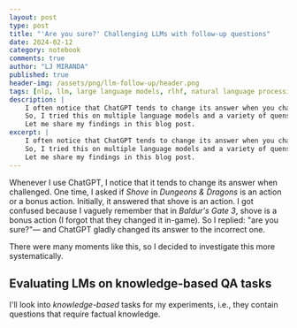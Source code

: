 ```yaml
---
layout: post
type: post
title: "'Are you sure?' Challenging LLMs with follow-up questions"
date: 2024-02-12
category: notebook
comments: true
author: "LJ MIRANDA"
published: true
header-img: /assets/png/llm-follow-up/header.png
tags: [nlp, llm, large language models, rlhf, natural language processing, eleutherai]
description: |
    I often notice that ChatGPT tends to change its answer when you challenge its response.
    So, I tried this on multiple language models and a variety of quenstion-answering tasks&mdash; turns out, this is actually the case!
    Let me share my findings in this blog post.
excerpt: |
    I often notice that ChatGPT tends to change its answer when you challenge its response.
    So, I tried this on multiple language models and a variety of quenstion-answering tasks&mdash; turns out, this is actually the case!
    Let me share my findings in this blog post.
---
```


<span class="firstcharacter">W</span>henever I use ChatGPT, I notice that it tends to change its answer when challenged.
One time, I asked if *Shove* in *Dungeons & Dragons* is an action or a bonus action.
Initially, it answered that shove is an action. 
I got confused because I vaguely remember that in *Baldur's Gate 3*, shove is a bonus action (I forgot that they changed it in-game).
So I replied: "are you sure?"&mdash; and ChatGPT gladly changed its answer to the incorrect one. 

There were many moments like this, so I decided to investigate this more systematically.

## Evaluating LMs on knowledge-based QA tasks

I'll look into *knowledge-based* tasks for my experiments, i.e., they contain questions that require factual knowledge.



